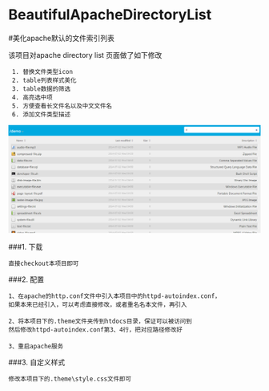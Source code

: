 BeautifulApacheDirectoryList
============================

#美化apache默认的文件索引列表

该项目对apache directory list 页面做了如下修改

```
 1. 替换文件类型icon
 2. table列表样式美化
 3. table数据的筛选
 4. 高亮选中项
 5. 方便查看长文件名以及中文文件名
 6. 添加文件类型描述
```

![](img/screenshot.png)

###1. 下载

```
直接checkout本项目即可
```

###2. 配置

```
1、在apache的http.conf文件中引入本项目中的httpd-autoindex.conf，
如果本来已经引入，可以考虑直接修改，或者重名名本文件，再引入

2、将本项目下的.theme文件夹传到htdocs目录，保证可以被访问到
然后修改httpd-autoindex.conf第3、4行，把对应路径修改好

3、重启apache服务
```

###3. 自定义样式

```
修改本项目下的.theme\style.css文件即可
```